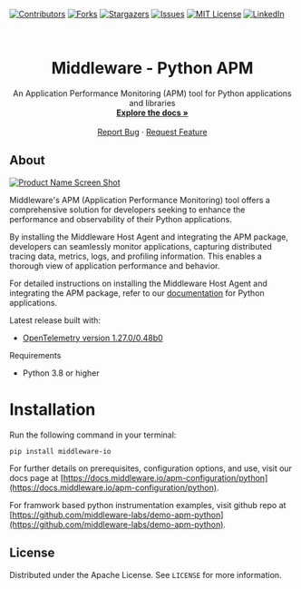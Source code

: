 [![Contributors][contributors-shield]][contributors-url]
[![Forks][forks-shield]][forks-url]
[![Stargazers][stars-shield]][stars-url]
[![Issues][issues-shield]][issues-url]
[![MIT License][license-shield]][license-url]
[![LinkedIn][linkedin-shield]][linkedin-url]

<br />
<div align="center">

  <h1 align="center">Middleware - Python APM</h1>

  <p align="center">
    An Application Performance Monitoring (APM) tool for Python applications and libraries
    <br />
    <a href="https://docs.middleware.io/apm-configuration/python"><strong>Explore the docs »</strong></a>
    <br />
    <br />
    <a href="https://github.com/middleware-labs/agent-apm-python/issues/new?labels=bug&template=bug-report---.md">Report Bug</a>
    ·
    <a href="https://github.com/middleware-labs/agent-apm-python/issues/new?labels=enhancement&template=feature-request---.md">Request Feature</a>
  </p>
</div>

## About

[![Product Name Screen Shot][product-screenshot]](https://middleware.io/)

Middleware's APM (Application Performance Monitoring) tool offers a comprehensive solution for developers seeking to enhance the performance and observability of their Python applications.

By installing the Middleware Host Agent and integrating the APM package, developers can seamlessly monitor applications, capturing distributed tracing data, metrics, logs, and profiling information. This enables a thorough view of application performance and behavior.

For detailed instructions on installing the Middleware Host Agent and integrating the APM package, refer to our [documentation](https://docs.middleware.io/apm-configuration/python) for Python applications.

Latest release built with:

- [OpenTelemetry version 1.27.0/0.48b0](https://github.com/open-telemetry/opentelemetry-python/releases/tag/v1.27.0)

Requirements

- Python 3.8 or higher

# Installation

Run the following command in your terminal:

```shell
pip install middleware-io
```

For further details on prerequisites, configuration options, and use, visit our docs page at [https://docs.middleware.io/apm-configuration/python](https://docs.middleware.io/apm-configuration/python).  

For framwork based python instrumentation examples, visit github repo at  [https://github.com/middleware-labs/demo-apm-python](https://github.com/middleware-labs/demo-apm-python).

<!-- LICENSE -->
## License

Distributed under the Apache License. See `LICENSE` for more information.

[contributors-shield]: https://img.shields.io/github/contributors/middleware-labs/agent-apm-python.svg?style=for-the-badge
[contributors-url]: https://github.com/middleware-labs/agent-apm-python/graphs/contributors
[forks-shield]: https://img.shields.io/github/forks/middleware-labs/agent-apm-python.svg?style=for-the-badge
[forks-url]: https://github.com/middleware-labs/agent-apm-python/network/members
[stars-shield]: https://img.shields.io/github/stars/middleware-labs/agent-apm-python.svg?style=for-the-badge
[stars-url]: https://github.com/middleware-labs/agent-apm-python/stargazers
[issues-shield]: https://img.shields.io/github/issues/middleware-labs/agent-apm-python.svg?style=for-the-badge
[issues-url]: https://github.com/middleware-labs/agent-apm-python/issues
[license-shield]: https://img.shields.io/github/license/middleware-labs/agent-apm-python.svg?style=for-the-badge
[license-url]: https://github.com/middleware-labs/agent-apm-python/blob/master/LICENSE
[linkedin-shield]: https://img.shields.io/badge/-LinkedIn-black.svg?style=for-the-badge&logo=linkedin&colorB=555
[linkedin-url]: https://www.linkedin.com/company/middleware-labs
[product-screenshot]: https://private-user-images.githubusercontent.com/176276560/353724065-da5d3b3b-cd41-4dbc-b322-235eb1e7b0de.png?jwt=eyJhbGciOiJIUzI1NiIsInR5cCI6IkpXVCJ9.eyJpc3MiOiJnaXRodWIuY29tIiwiYXVkIjoicmF3LmdpdGh1YnVzZXJjb250ZW50LmNvbSIsImtleSI6ImtleTUiLCJleHAiOjE3MzEzODc4NTgsIm5iZiI6MTczMTM4NzU1OCwicGF0aCI6Ii8xNzYyNzY1NjAvMzUzNzI0MDY1LWRhNWQzYjNiLWNkNDEtNGRiYy1iMzIyLTIzNWViMWU3YjBkZS5wbmc_WC1BbXotQWxnb3JpdGhtPUFXUzQtSE1BQy1TSEEyNTYmWC1BbXotQ3JlZGVudGlhbD1BS0lBVkNPRFlMU0E1M1BRSzRaQSUyRjIwMjQxMTEyJTJGdXMtZWFzdC0xJTJGczMlMkZhd3M0X3JlcXVlc3QmWC1BbXotRGF0ZT0yMDI0MTExMlQwNDU5MThaJlgtQW16LUV4cGlyZXM9MzAwJlgtQW16LVNpZ25hdHVyZT0yMDk0ZGQ5MTgzOWVhNWZiNTY3OTVhM2MwZjY4NmEzZGY4MDdmMTE0NzMxMWI2ODEyMzg5MjA1Y2RkZGIyMmM0JlgtQW16LVNpZ25lZEhlYWRlcnM9aG9zdCJ9.IlESHyVxj6-27fHGuFDv8qqw-x-J31ELbdD03dG0fhY
